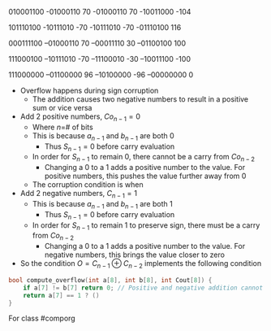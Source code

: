 010001100
-01000110 70 
-01000110 70
-10011000 -104

101110100
-10111010 -70
-10111010 -70
-01110100 116

000111100
–01000110 70
–00011110 30
–01100100 100


111000100
–10111010 -70
–11100010 -30
–10011100 -100

111000000
–01100000 96
–10100000 -96
–00000000 0


- Overflow happens during sign corruption
	- The addition causes two negative numbers to result in a positive sum or vice versa
- Add 2 positive numbers, $Co_{n-1}=0$
	- Where $n=$# of bits
	- This is because $a_{n-1}$ and $b_{n-1}$ are both 0
		- Thus $S_{n-1}=0$ before carry evaluation
	- In order for $S_{n-1}$ to remain 0, there cannot be a carry from $Co_{n-2}$
		- Changing a 0 to a 1 adds a positive number to the value. For positive numbers, this pushes the value further away from 0
	- The corruption condition is when 
- Add 2 negative numbers, $C_{n-1}=1$
	- This is because $a_{n-1}$ and $b_{n-1}$ are both 1
		- Thus $S_{n-1}=0$ before carry evaluation
	- In order for $S_{n-1}$ to remain 1 to preserve sign, there must be a carry from $Co_{n-2}$
		- Changing a 0 to a 1 adds a positive number to the value. For negative numbers, this brings the value closer to zero
- So the condition $O=C_{n-1}  \oplus C_{n-2}$ implements the following condition

```C++
bool compute_overflow(int a[8], int b[8], int Cout[8]) {
	if a[7] != b[7] return 0; // Positive and negative addition cannot overflow
	return a[7] == 1 ? ()
}
```

For class #comporg